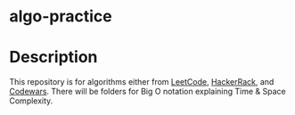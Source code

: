 # algo-practice

# Description
This repository is for algorithms either from [LeetCode](https://leetcode.com/), [HackerRack](https://www.hackerrank.com/dashboard), and [Codewars](https://www.codewars.com/). There will be folders for Big O notation explaining Time & Space Complexity.